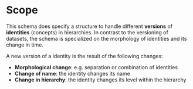 # Scope
This schema does specify a structure to handle different **versions** of **identities** (concepts) in hierarchies. In contrast to the versioning of datasets, the schema is specialized on the morphology of identities and its change in time. 

A new version of a identity is the result of the following changes:

* **Morphological change**: e.g. separation or combination of identities
* **Change of name**: the identity changes its name
* **Change in hierarchy**: the identity changes its level within the hierarchy
